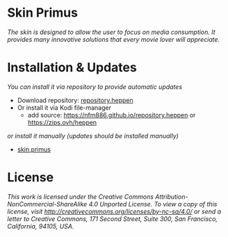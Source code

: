 # Skin Primus

_The skin is designed to allow the user to focus on media consumption. It provides many innovative solutions that every movie lover will appreciate._

# Installation & Updates

_You can install it via repository to provide automatic updates_

- Download repository: [repository.heppen](https://github.com/nfm886/repository.heppen/raw/main/repository.heppen.zip)
- Or install it via Kodi file-manager
  - add source: https://nfm886.github.io/repository.heppen or https://zips.ovh/heppen

_or install it manually (updates should be installed manually)_

- [skin.primus](https://github.com/nfm886/skin.primus/archive/refs/heads/master.zip)

# License

_This work is licensed under the Creative Commons Attribution-NonCommercial-ShareAlike 4.0 Unported License.
To view a copy of this license, visit http://creativecommons.org/licenses/by-nc-sa/4.0/
or send a letter to Creative Commons, 171 Second Street, Suite 300, San Francisco, California, 94105, USA._
